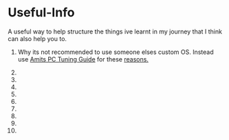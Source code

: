 # Useful-Info
A useful way to help structure the things ive learnt in my journey that I think can also help you to.

1. Why its not recommended to use someone elses custom OS. Instead use [Amits PC Tuning Guide](https://github.com/amitxv/PC-Tuning) for these [reasons.](.md)

2. 

3.

4.

5.

6.

7.

8.

9.

10.



























